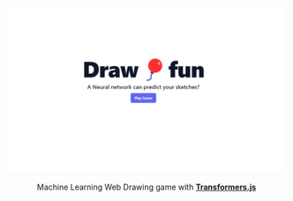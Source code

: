 <p align="center">
<img alt="draw fun thumbnail" src="./src/assets/drawfun.png">
</p>

<p align="center">
Machine Learning Web Drawing game with 
<a href="https://huggingface.co/docs/transformers.js/en/index"><strong>Transformers.js</strong></a>
<p/>